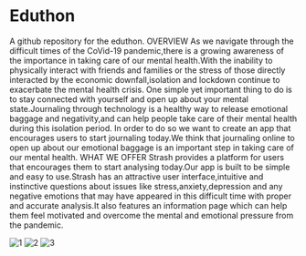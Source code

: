 # Eduthon
A github repository for the  eduthon.
OVERVIEW
As we navigate through the difficult times of the CoVid-19 pandemic,there is a growing awareness of the importance in taking care of our mental health.With the inability to physically interact with friends and families or the stress of those directly 
interacted by the economic downfall,isolation and lockdown continue to exacerbate the mental health crisis.
One simple yet important thing to do is to stay connected with yourself and open up about your mental state.Journaling through technology is a healthy way to release emotional baggage and negativity,and can help people take care of their mental health during this isolation period.
In order to do so we want to create an app that encourages users to start journaling today.We think that journaling online to open up about our emotional baggage is an important step in taking care of our mental health.
WHAT WE OFFER
Strash provides a platform for users that encourages them to start analysing today.Our app is built to be simple and easy to use.Strash has an attractive user interface,intuitive and instinctive questions about issues like stress,anxiety,depression and any negative emotions that may have appeared in this difficult time with proper and accurate analysis.It also features an information page which can help them feel motivated and overcome the mental and emotional pressure from the pandemic.

![1](https://user-images.githubusercontent.com/61155876/92309924-19e21a00-efc7-11ea-9977-dd8f818bae6b.PNG)
![2](https://user-images.githubusercontent.com/61155876/92309927-1babdd80-efc7-11ea-9553-77f427d3fe1b.PNG)
![3](https://user-images.githubusercontent.com/61155876/92309928-1e0e3780-efc7-11ea-9da2-dc17db1c76c4.PNG)
